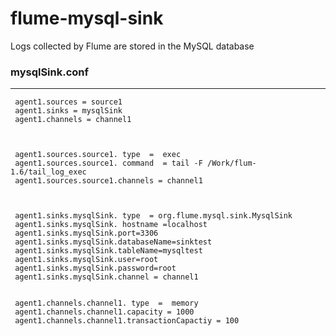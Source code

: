 # flume-mysql-sink
Logs collected by Flume are stored in the MySQL database

### mysqlSink.conf
---
     agent1.sources = source1
     agent1.sinks = mysqlSink
     agent1.channels = channel1



     agent1.sources.source1. type  =  exec
     agent1.sources.source1. command  = tail -F /Work/flum-1.6/tail_log_exec
     agent1.sources.source1.channels = channel1



     agent1.sinks.mysqlSink. type  = org.flume.mysql.sink.MysqlSink
     agent1.sinks.mysqlSink. hostname =localhost
     agent1.sinks.mysqlSink.port=3306
     agent1.sinks.mysqlSink.databaseName=sinktest
     agent1.sinks.mysqlSink.tableName=mysqltest
     agent1.sinks.mysqlSink.user=root
     agent1.sinks.mysqlSink.password=root
     agent1.sinks.mysqlSink.channel = channel1


     agent1.channels.channel1. type  =  memory
     agent1.channels.channel1.capacity = 1000
     agent1.channels.channel1.transactionCapactiy = 100
